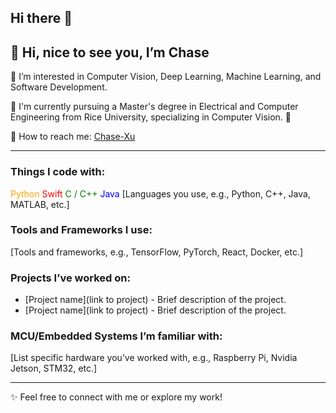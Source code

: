 ## Hi there 👋

<!--
**Chase-Xuu/Chase-Xuu** is a ✨ _special_ ✨ repository because its `README.md` (this file) appears on your GitHub profile.

Here are some ideas to get you started:

- 🔭 I’m currently working on ...
- 🌱 I’m currently learning ...
- 👯 I’m looking to collaborate on ...
- 🤔 I’m looking for help with ...
- 💬 Ask me about ...
- 📫 How to reach me: ...
- 😄 Pronouns: ...
- ⚡ Fun fact: ...
-->
👋 Hi, nice to see you, I’m Chase
---

👀 I’m interested in Computer Vision, Deep Learning, Machine Learning, and Software Development.

📖 I'm currently pursuing a Master's degree in Electrical and Computer Engineering from Rice University, specializing in Computer Vision. 🦉

🔗 How to reach me: [Chase-Xu](www.linkedin.com/in/chi-xu-chase)

---

### Things I code with:
<span style="color: orange;">Python</span>
<span style="color: red;">Swift</span>
<span style="color: green;">C / C++</span>
<span style="color: blue;">Java</span>
[Languages you use, e.g., Python, C++, Java, MATLAB, etc.]

### Tools and Frameworks I use:
[Tools and frameworks, e.g., TensorFlow, PyTorch, React, Docker, etc.]

### Projects I’ve worked on:
- [Project name](link to project) - Brief description of the project.
- [Project name](link to project) - Brief description of the project.

### MCU/Embedded Systems I’m familiar with:
[List specific hardware you’ve worked with, e.g., Raspberry Pi, Nvidia Jetson, STM32, etc.]

---
✨ Feel free to connect with me or explore my work!
